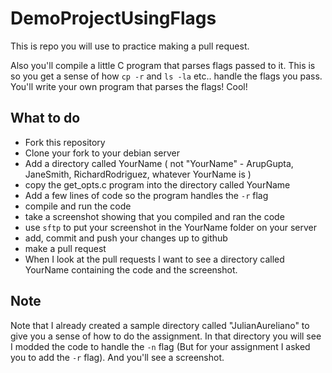 # DemoProjectUsingFlags

This is repo you will use to practice making a pull request. 

Also you'll compile a little C program that parses flags passed to it. This is so you get a sense of how `cp -r` and `ls -la` etc.. 
handle the flags you pass. You'll write your own program that parses the flags! Cool!

## What to do
* Fork this repository
* Clone your fork to your debian server
* Add a directory called YourName ( not "YourName" - ArupGupta, JaneSmith, RichardRodriguez, whatever YourName is )
* copy the get_opts.c program into the directory called YourName
* Add a few lines of code so the program handles the `-r` flag
* compile and run the code
* take a screenshot showing that you compiled and ran the code
* use `sftp` to  put your screenshot in the YourName folder on your server
* add, commit and push your changes up to github
* make a pull request
* When I look at the pull requests I want to see a directory called YourName containing the code and the screenshot.

## Note
Note that I already created a sample directory called "JulianAureliano" to give you a sense of how to do the assignment.
In that directory you will see I modded the code to handle the `-n` flag (But for your assignment I asked you to add the `-r` 
flag). And you'll see a screenshot.
